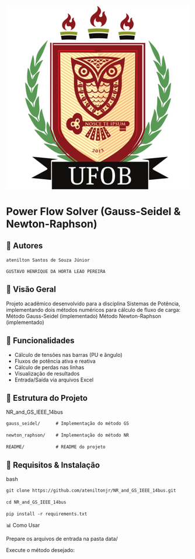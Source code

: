 ![alt text](logo_ufob.png)
# Power Flow Solver (Gauss-Seidel & Newton-Raphson)

## 👥 Autores
```atenilton Santos de Souza Júnior```

```GUSTAVO HENRIQUE DA HORTA LEAO PEREIRA```


## 🌟 Visão Geral
  Projeto acadêmico desenvolvido para a disciplina Sistemas de Potência, implementando dois métodos numéricos para cálculo de fluxo de carga:
  Método Gauss-Seidel (implementado)
  Método Newton-Raphson (implementado)

## 🚀 Funcionalidades
- Cálculo de tensões nas barras (PU e ângulo)
- Fluxos de potência ativa e reativa
- Cálculo de perdas nas linhas
- Visualização de resultados
- Entrada/Saída via arquivos Excel

## 📂 Estrutura do Projeto
NR_and_GS_IEEE_14bus
```
gauss_seidel/      # Implementação do método GS

newton_raphson/    # Implementação do método NR

README/            # README do projeto  
```
## 🔧 Requisitos & Instalação
bash

    git clone https://github.com/ateniltonjr/NR_and_GS_IEEE_14bus.git

    cd NR_and_GS_IEEE_14bus

    pip install -r requirements.txt

📊 Como Usar

Prepare os arquivos de entrada na pasta data/

Execute o método desejado:
